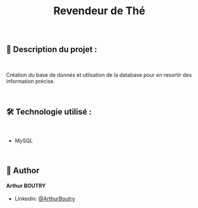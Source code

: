 ﻿# <p align="center">Revendeur de Thé</p>
<br>
 
## 📜 Description du projet :
<br>

Création du base de donnés et utlisation de la database pour en resortir des information précise.

<br>

## 🛠️ Technologie utilisé :

<br>

- MySQL

<br>

## 🙇 Author
#### Arthur BOUTRY
- Linkedin: [@ArthurBoutry](https://www.linkedin.com/in/arthur-boutry-125907334/)

